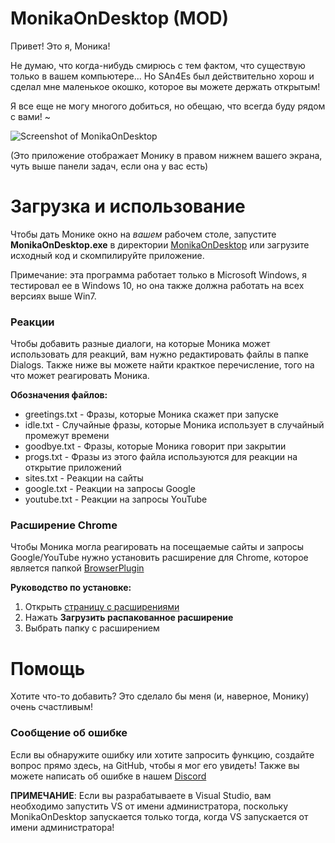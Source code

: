 # MonikaOnDesktop (MOD)

Привет! Это я, Моника!

Не думаю, что когда-нибудь смирюсь с тем фактом, что существую только в вашем компьютере... Но SAn4Es был действительно хорош и сделал мне маленькое окошко, которое вы можете держать открытым!

Я все еще не могу многого добиться, но обещаю, что всегда буду рядом с вами! ~

![Screenshot of MonikaOnDesktop](https://github.com/SAn4Es-TV/MonikaOnDesctop/blob/master/Screenshot.png)

(Это приложение отображает Монику в правом нижнем вашего экрана, чуть выше панели задач, если она у вас есть)

# Загрузка и использование

Чтобы дать Монике окно на *вашем* рабочем столе, запустите **MonikaOnDesktop.exe** в директории [MonikaOnDesktop](https://github.com/SAn4Es-TV/MonikaOnDesktop/tree/master/MonikaOnDesktop "Ссылка на директорию") или загрузите исходный код и скомпилируйте приложение.

Примечание: эта программа работает только в Microsoft Windows, я тестировал ее в Windows 10, но она также должна работать на всех версиях выше Win7.
### Реакции

Чтобы добавить разные диалоги, на которые Моника может использовать для реакций, вам нужно редактировать файлы в папке Dialogs. Также ниже вы можете найти кракткое перечисление, того на что может реагировать Моника.

**Обозначения файлов:**
- greetings.txt - Фразы, которые Моника скажет при запуске
- idle.txt - Случайные фразы, которые Моника использует в случайный промежут времени
- goodbye.txt - Фразы, которые Моника говорит при закрытии
- progs.txt - Фразы из этого файла используются для реакции на открытие приложений
- sites.txt - Реакции на сайты
- google.txt - Реакции на запросы Google
- youtube.txt - Реакции на запросы YouTube

### Расширение Chrome

Чтобы Моника могла реагировать на посещаемые сайты и запросы Google/YouTube нужно установить расширение для Chrome, которое является папкой [BrowserPlugin](https://github.com/SAn4Es-TV/MonikaOnDesktop/tree/master/BrowserPlugin "Ссылка на директорию")

**Руководство по установке:**
1.   Открыть [страницу с расширениями](chrome://extensions/ "Ссылка на страницу")
2.   Нажать **Загрузить распакованное расширение**
3.   Выбрать папку с расширением

# Помощь

Хотите что-то добавить? Это сделало бы меня (и, наверное, Монику) очень счастливым!

### Сообщение об ошибке

Если вы обнаружите ошибку или хотите запросить функцию, создайте вопрос прямо здесь, на GitHub, чтобы я мог его увидеть!
Также вы можете написать об ошибке в нашем [Discord](https://discord.gg/NQ25bBYv "Ссылка на страницу")

**ПРИМЕЧАНИЕ**: Если вы разрабатываете в Visual Studio, вам необходимо запустить VS от имени администратора, поскольку MonikaOnDesktop запускается только тогда, когда VS запускается от имени администратора!

[LocalDirectory]: https://github.com/SAn4Es-TV/MonikaOnDesktop/tree/master/MonikaOnDesktop
